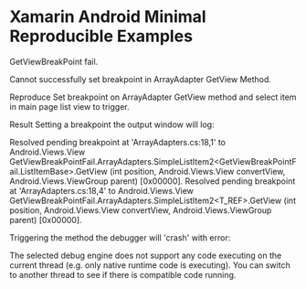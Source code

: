 # Xamarin Android Minimal Reproducible Examples

GetViewBreakPoint fail.

Cannot successfully set breakpoint in ArrayAdapter GetView Method.

Reproduce
Set breakpoint on ArrayAdapter GetView method and select item in main page list view to trigger.

Result
Setting a breakpoint the output window will log:

Resolved pending breakpoint at 'ArrayAdapters.cs:18,1' to Android.Views.View GetViewBreakPointFail.ArrayAdapters.SimpleListItem2<GetViewBreakPointFail.ListItemBase>.GetView (int position, Android.Views.View convertView, Android.Views.ViewGroup parent) [0x00000].
Resolved pending breakpoint at 'ArrayAdapters.cs:18,4' to Android.Views.View GetViewBreakPointFail.ArrayAdapters.SimpleListItem2<T_REF>.GetView (int position, Android.Views.View convertView, Android.Views.ViewGroup parent) [0x00000].


Triggering the method the debugger will 'crash' with error:

The selected debug engine does not support any code executing on the current thread (e.g. only native runtime code is executing). You can switch to another thread to see if there is compatible code running.

